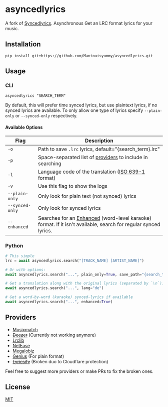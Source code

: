 # asyncedlyrics
 A fork of [Syncedlyrics](https://github.com/moehmeni/syncedlyrics). Asynchronous Get an LRC format lyrics for your music.

## Installation
```
pip install git+https://github.com/Mantouisyummy/asyncedlyrics.git
```
## Usage
### CLI
```
asyncedlyrics "SEARCH_TERM"
```

By default, this will prefer time synced lyrics, but use plaintext lyrics, if no synced lyrics are available.
To only allow one type of lyrics specify `--plain-only` or `--synced-only` respectively.

#### Available Options
| Flag | Description |
| --- | --- |
| `-o` | Path to save `.lrc` lyrics, default="{search_term}.lrc" |
| `-p` | Space-separated list of [providers](#providers) to include in searching |
| `-l` | Language code of the translation ([ISO 639-1](https://en.wikipedia.org/wiki/List_of_ISO_639_language_codes) format) |
| `-v` | Use this flag to show the logs |
| `--plain-only` | Only look for plain text (not synced) lyrics |
| `--synced-only` | Only look for synced lyrics |
| `--enhanced` | Searches for an [Enhanced](https://en.wikipedia.org/wiki/LRC_(file_format)#A2_extension:_word_time_tag) (word-level karaoke) format. If it isn't available, search for regular synced lyrics.

### Python
```py
# This simple
lrc = await asyncedlyrics.search("[TRACK_NAME] [ARTIST_NAME]")

# Or with options:
await asyncedlyrics.search("...", plain_only=True, save_path="{search_term}_1234.lrc", providers=["NetEase"])

# Get a translation along with the original lyrics (separated by `\n`):
await asyncedlyrics.search("...", lang="de")

# Get a word-by-word (karaoke) synced-lyrics if available
await asyncedlyrics.search("...", enhanced=True)
```

## Providers
- [Musixmatch](https://www.musixmatch.com/)
- ~~[Deezer](https://deezer.com/)~~ (Currently not working anymore)
- [Lrclib](https://github.com/tranxuanthang/lrcget/issues/2#issuecomment-1326925928)
- [NetEase](https://music.163.com/)
- [Megalobiz](https://www.megalobiz.com/)
- [Genius](https://genius.com) (For plain format)
- ~~[Lyricsify](https://www.lyricsify.com/)~~ (Broken duo to Cloudflare protection)

Feel free to suggest more providers or make PRs to fix the broken ones.

## License
[MIT](https://github.com/Mantouisyummy/asyncedlyrics/blob/master/LICENSE)

